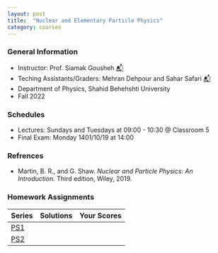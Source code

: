 ```yaml
---
layout: post
title:  "Nuclear and Elementary Particle Physics"
category: courses
---
```

### General Information
+ Instructor: Prof. Siamak Gousheh [📬][gousheh_mail]
+ Teching Assistants/Graders: Mehran Dehpour and Sahar Safari [📬][sahar_mail]
+ Department of Physics, Shahid Behehshti University
+ Fall 2022

### Schedules
+ Lectures: Sundays and Tuesdays at 09:00 - 10:30 @ Classroom 5
+ Final Exam: Monday 1401/10/19 at 14:00

### Refrences
+ Martin, B. R., and G. Shaw. *Nuclear and Particle Physics: An Introduction.* Third edition, Wiley, 2019.

### Homework Assignments

|Series        |Solutions     |Your Scores   |
|--------------|--------------|--------------|
|[PS1][1]      |              |              |
|[PS2][2]      |              |              |

[sahar_mail]:    mailto:shr.safari@mail.sbu.ac.ir
[gousheh_mail]:  mailto:ss-gousheh@sbu.ac.ir

[1]: http://dehpour.github.io/1601216/PS1.pdf
[2]: http://dehpour.github.io/1601216/PS2.pdf
